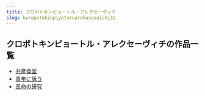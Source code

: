 ```yaml
---
title: クロポトキンピョートル・アレクセーヴィチ
slug: kuropotokinpiyotoruarekusevuichi32
---
```


## クロポトキンピョートル・アレクセーヴィチの作品一覧

- [共産食堂](gongchanshitang0b)
- [青年に訴う](qingniannisuuf4)
- [革命の研究](gemingnoyanjiued)
